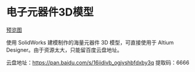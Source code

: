 # 电子元器件3D模型

[预览图](https://img.fanhaobai.com/project/index/electron-component-3d.png)

使用 SolidWorks 建模制作的海量元器件 3D 模型，可直接使用于 Altium Designer。由于资源太大，只能留百度云盘地址。

云盘地址：https://pan.baidu.com/s/16iidivb_ogjvshbfdxby3q
提取码：6666
